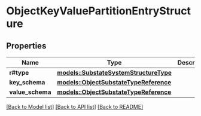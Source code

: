 # ObjectKeyValuePartitionEntryStructure

## Properties

Name | Type | Description | Notes
------------ | ------------- | ------------- | -------------
**r#type** | [**models::SubstateSystemStructureType**](SubstateSystemStructureType.md) |  | 
**key_schema** | [**models::ObjectSubstateTypeReference**](ObjectSubstateTypeReference.md) |  | 
**value_schema** | [**models::ObjectSubstateTypeReference**](ObjectSubstateTypeReference.md) |  | 

[[Back to Model list]](../README.md#documentation-for-models) [[Back to API list]](../README.md#documentation-for-api-endpoints) [[Back to README]](../README.md)


